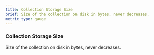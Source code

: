 ```yaml
---
title: Collection Storage Size
brief: Size of the collection on disk in bytes, never decreases.
metric_type: gauge
---
```


### Collection Storage Size

Size of the collection on disk in bytes, never decreases.
